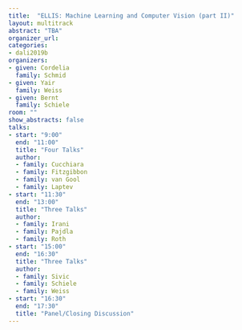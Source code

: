 ```yaml
---
title:  "ELLIS: Machine Learning and Computer Vision (part II)"
layout: multitrack
abstract: "TBA"
organizer_url:
categories:
- dali2019b
organizers:
- given: Cordelia
  family: Schmid
- given: Yair
  family: Weiss
- given: Bernt
  family: Schiele
room: ""
show_abstracts: false
talks:
- start: "9:00"
  end: "11:00"
  title: "Four Talks"
  author:
  - family: Cucchiara
  - family: Fitzgibbon
  - family: van Gool
  - family: Laptev
- start: "11:30"
  end: "13:00"
  title: "Three Talks"
  author:
  - family: Irani
  - family: Pajdla
  - family: Roth
- start: "15:00"
  end: "16:30"
  title: "Three Talks"
  author:
  - family: Sivic
  - family: Schiele
  - family: Weiss
- start: "16:30"
  end: "17:30"
  title: "Panel/Closing Discussion"
---
```


